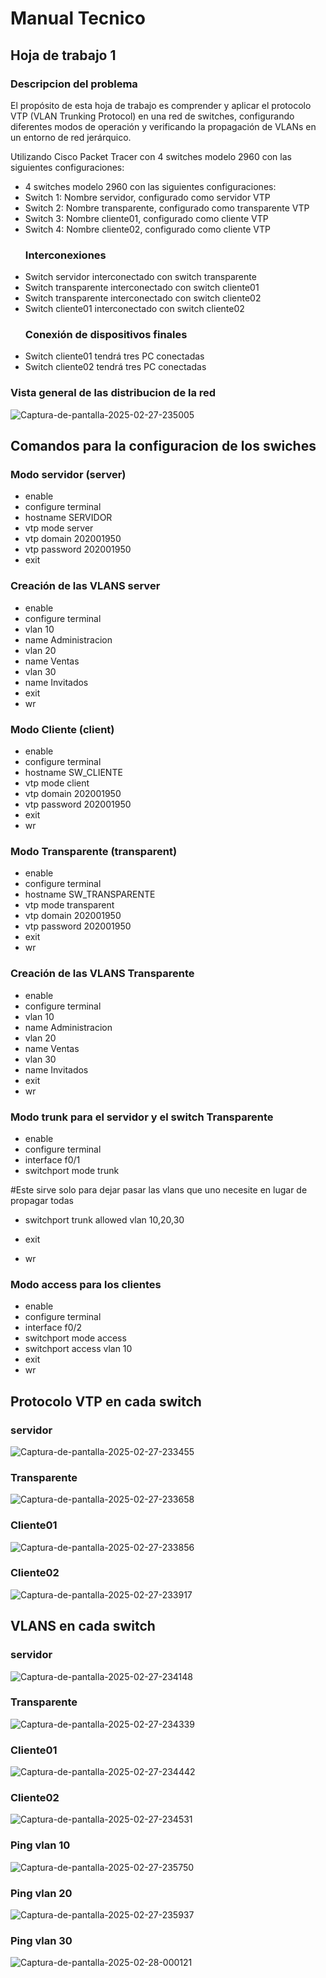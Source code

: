 # Manual Tecnico
## Hoja de trabajo 1 

### Descripcion del problema 

El propósito de esta hoja de trabajo es comprender y aplicar el protocolo VTP (VLAN
Trunking Protocol) en una red de switches, configurando diferentes modos de
operación y verificando la propagación de VLANs en un entorno de red jerárquico.

Utilizando Cisco Packet Tracer con 4 switches modelo 2960 con las siguientes configuraciones:

- 4 switches modelo 2960 con las siguientes configuraciones:
- Switch 1: Nombre servidor, configurado como servidor VTP
- Switch 2: Nombre transparente, configurado como transparente VTP
- Switch 3: Nombre cliente01, configurado como cliente VTP
- Switch 4: Nombre cliente02, configurado como cliente VTP
  ### Interconexiones
- Switch servidor interconectado con switch transparente
- Switch transparente interconectado con switch cliente01
- Switch transparente interconectado con switch cliente02
- Switch cliente01 interconectado con switch cliente02
  ### Conexión de dispositivos finales
- Switch cliente01 tendrá tres PC conectadas
- Switch cliente02 tendrá tres PC conectadas

### Vista general de las distribucion de la red

<img src="https://i.ibb.co/dwGrKcmW/Captura-de-pantalla-2025-02-27-235005.png" alt="Captura-de-pantalla-2025-02-27-235005" border="0">

## Comandos para la configuracion de los swiches
### Modo servidor (server)
- enable
- configure terminal
- hostname SERVIDOR
- vtp mode server
- vtp domain 202001950
- vtp password 202001950
- exit
### Creación de las VLANS server

- enable
- configure terminal
- vlan 10
- name Administracion
- vlan 20
- name Ventas
- vlan 30
- name Invitados
- exit
- wr
### Modo Cliente (client)
- enable
- configure terminal
- hostname SW_CLIENTE
- vtp mode client
- vtp domain 202001950
- vtp password 202001950
- exit
- wr
### Modo Transparente (transparent)
- enable
- configure terminal
- hostname SW_TRANSPARENTE
- vtp mode transparent
- vtp domain 202001950
- vtp password 202001950
- exit
- wr
### Creación de las VLANS Transparente

- enable
- configure terminal
- vlan 10
- name Administracion
- vlan 20
- name Ventas
- vlan 30
- name Invitados
- exit
- wr
### Modo trunk para el servidor y el switch Transparente
- enable
- configure terminal
- interface f0/1
- switchport mode trunk

#Este sirve solo para dejar pasar las vlans que uno necesite en lugar de propagar todas
- switchport trunk allowed vlan 10,20,30

- exit
- wr

### Modo access para los clientes
- enable
- configure terminal
- interface f0/2
- switchport mode access
- switchport access vlan 10
- exit
- wr

## Protocolo VTP en cada switch
### servidor
<img src="https://i.ibb.co/jv1p3wsh/Captura-de-pantalla-2025-02-27-233455.png" alt="Captura-de-pantalla-2025-02-27-233455" border="0">

### Transparente
<img src="https://i.ibb.co/PZtPt8mV/Captura-de-pantalla-2025-02-27-233658.png" alt="Captura-de-pantalla-2025-02-27-233658" border="0">

### Cliente01
<img src="https://i.ibb.co/4w5Wq7Qy/Captura-de-pantalla-2025-02-27-233856.png" alt="Captura-de-pantalla-2025-02-27-233856" border="0">

### Cliente02
<img src="https://i.ibb.co/NgGXHZ82/Captura-de-pantalla-2025-02-27-233917.png" alt="Captura-de-pantalla-2025-02-27-233917" border="0">

## VLANS en cada switch
### servidor
<img src="https://i.ibb.co/TxXMyS49/Captura-de-pantalla-2025-02-27-234148.png" alt="Captura-de-pantalla-2025-02-27-234148" border="0">

### Transparente
<img src="https://i.ibb.co/zhcnsgqq/Captura-de-pantalla-2025-02-27-234339.png" alt="Captura-de-pantalla-2025-02-27-234339" border="0">

### Cliente01
<img src="https://i.ibb.co/qLQMmC5T/Captura-de-pantalla-2025-02-27-234442.png" alt="Captura-de-pantalla-2025-02-27-234442" border="0">

### Cliente02
<img src="https://i.ibb.co/4RK6bVnD/Captura-de-pantalla-2025-02-27-234531.png" alt="Captura-de-pantalla-2025-02-27-234531" border="0">

### Ping vlan 10
<img src="https://i.ibb.co/xKnZJ8NB/Captura-de-pantalla-2025-02-27-235750.png" alt="Captura-de-pantalla-2025-02-27-235750" border="0">

### Ping vlan 20

<img src="https://i.ibb.co/qvX5ptL/Captura-de-pantalla-2025-02-27-235937.png" alt="Captura-de-pantalla-2025-02-27-235937" border="0">

### Ping vlan 30
<img src="https://i.ibb.co/N2Vj0zfB/Captura-de-pantalla-2025-02-28-000121.png" alt="Captura-de-pantalla-2025-02-28-000121" border="0">
